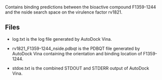 Contains binding predictions between the bioactive compound F1359-1244 and the nside search space on the virulence factor rv1821.

## Files

- log.txt is the log file generated by AutoDock Vina.

- rv1821_F1359-1244_nside.pdbqt is the PDBQT file generated by AutoDock Vina containing the orientation and binding location of F1359-1244.

- stdoe.txt is the combined STDOUT and STDERR output of AutoDock Vina.


